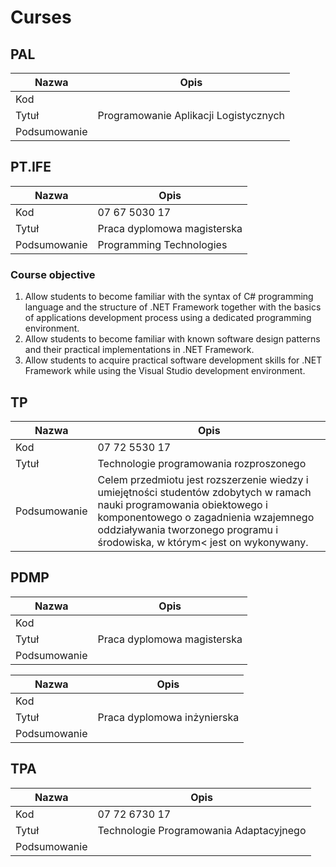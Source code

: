 # Curses

## PAL

Nazwa| Opis
-|-
Kod | 
Tytuł | Programowanie Aplikacji Logistycznych
Podsumowanie |

## PT.IFE

Nazwa| Opis
-|-
Kod| 07 67 5030 17
Tytuł | Praca dyplomowa magisterska
Podsumowanie | Programming Technologies

### Course objective

1. Allow students to become familiar with the syntax of C# programming language and the structure of .NET Framework together with the basics of applications development process using a dedicated programming environment.
2. Allow students to become familiar with known software design patterns and their practical implementations in .NET Framework. 
3. Allow students to acquire practical software development skills for .NET Framework while using the Visual Studio development environment.

## TP

 Nazwa| Opis
-|-
 Kod| 07 72 5530 17
 Tytuł| Technologie programowania rozproszonego
 Podsumowanie | Celem przedmiotu jest rozszerzenie wiedzy i umiejętności studentów zdobytych w ramach nauki programowania obiektowego i komponentowego o zagadnienia wzajemnego oddziaływania tworzonego programu i środowiska, w którym< jest on wykonywany.

## PDMP

Nazwa| Opis
-|-
Kod |
Tytuł | Praca dyplomowa magisterska
Podsumowanie |

Nazwa| Opis
-|-
Kod |
Tytuł | Praca dyplomowa inżynierska
Podsumowanie |

## TPA

Nazwa| Opis
-|-
Kod | 07 72 6730 17
Tytuł | Technologie Programowania Adaptacyjnego
Podsumowanie |
